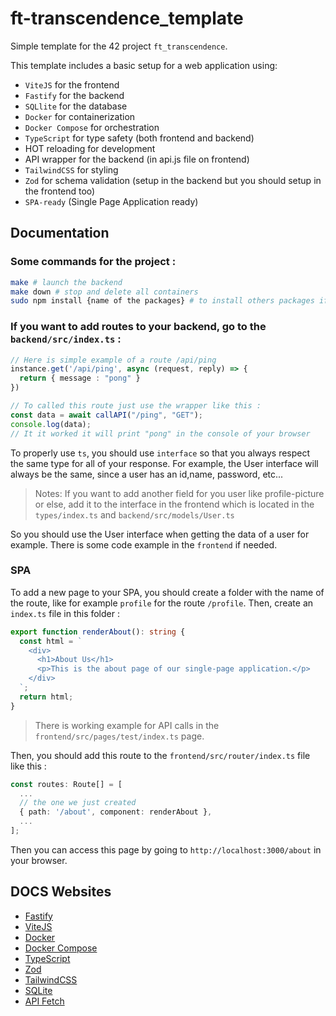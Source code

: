 # ft-transcendence_template

Simple template for the 42 project `ft_transcendence`.

This template includes a basic setup for a web application using:
- `ViteJS` for the frontend
- `Fastify` for the backend
- `SQLlite` for the database
- `Docker` for containerization
- `Docker Compose` for orchestration
- `TypeScript` for type safety (both frontend and backend)
- HOT reloading for development
- API wrapper for the backend (in api.js file on frontend)
- `TailwindCSS` for styling
- `Zod` for schema validation (setup in the backend but you should setup in the frontend too)
- `SPA-ready` (Single Page Application ready)

## Documentation

### Some commands for the project : 

```bash
make # launch the backend
make down # stop and delete all containers
sudo npm install {name of the packages} # to install others packages if needed
```

### If you want to add routes to your backend, go to the `backend/src/index.ts` :

```ts
// Here is simple example of a route /api/ping
instance.get('/api/ping', async (request, reply) => {
  return { message : "pong" }
})

// To called this route just use the wrapper like this :
const data = await callAPI("/ping", "GET");
console.log(data);
// It it worked it will print "pong" in the console of your browser
```

To properly use `ts`, you should use `interface` so that you always respect the same type for all of
your response. For example, the User interface will always be the same, since a user has an id,name, password, etc...

> Notes: If you want to add another field for you user like profile-picture or else, add it to the interface in the
> frontend which is located in the `types/index.ts` and  `backend/src/models/User.ts`

So you should use the User interface when getting the data of a user for example. 
There is some code example in the `frontend` if needed.

### SPA

To add a new page to your SPA, you should create a folder with the name of the route, like for example `profile` for the route `/profile`.
Then, create an `index.ts` file in this folder  :

```ts
export function renderAbout(): string {
  const html = `
    <div>
      <h1>About Us</h1>
      <p>This is the about page of our single-page application.</p>
    </div>
  `;
  return html;
}
```
> There is working example for API calls in the `frontend/src/pages/test/index.ts` page.

Then, you should add this route to the `frontend/src/router/index.ts` file like this :

```ts
const routes: Route[] = [
  ...
  // the one we just created
  { path: '/about', component: renderAbout },
  ...
];
```

Then you can access this page by going to `http://localhost:3000/about` in your browser.

## DOCS Websites

- [Fastify](https://www.fastify.io/docs/latest/)
- [ViteJS](https://vitejs.dev/guide/)
- [Docker](https://docs.docker.com/)
- [Docker Compose](https://docs.docker.com/compose/)
- [TypeScript](https://www.typescriptlang.org/docs/)
- [Zod](https://zod.dev/)
- [TailwindCSS](https://tailwindcss.com/docs)
- [SQLite](https://www.sqlite.org/docs.html)
- [API Fetch](https://developer.mozilla.org/en-US/docs/Web/API/Fetch_API)
